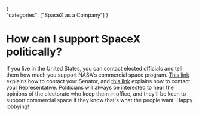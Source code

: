 {    
    "categories": ["SpaceX as a Company"]
}

# How can I support SpaceX politically?

If you live in the United States, you can contact elected officials and tell them how much you support NASA's commercial space program. [This link](http://www.senate.gov/reference/common/faq/How_to_contact_senators.htm) explains how to contact your Senator, and [this link](http://www.usa.gov/Contact/US-Congress.shtml) explains how to contact your Representative. Politicians will always be interested to hear the opinions of the electorate who keep them in office, and they'll be keen to support commercial space if they know that's what the people want. Happy lobbying!
